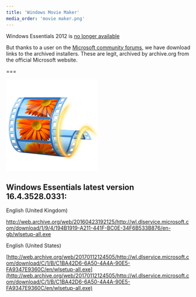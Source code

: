 ```yaml
---
title: 'Windows Movie Maker'
media_order: 'movie maker.png'
---
```


Windows Essentials 2012 is [no longer available](https://support.microsoft.com/en-us/windows/windows-essentials-2707b879-5004-4349-c4a4-e5900945f2a9)

But thanks to a user on the [Microsoft community forums](https://answers.microsoft.com/en-us/windows/forum/all/where-to-download-windows-essentials-2012/7665b354-4f2b-445d-811e-9d8c98e8f872), we have download links to the archived installers. These are legit, archived by archive.org from the official Microsoft website.

===

![](movie%20maker.png)

## Windows Essentials latest version 16.4.3528.0331:

English (United Kingdom)

[http://web.archive.org/web/20160423192125/http://wl.dlservice.microsoft.com/download/1/9/4/194B1919-A211-441F-BC0E-34F6B533B876/en-gb/wlsetup-all.exe
](http://web.archive.org/web/20160423192125/http://wl.dlservice.microsoft.com/download/1/9/4/194B1919-A211-441F-BC0E-34F6B533B876/en-gb/wlsetup-all.exe)

English (United States)

[http://web.archive.org/web/20170112124505/http://wl.dlservice.microsoft.com/download/C/1/B/C1BA42D6-6A50-4A4A-90E5-FA9347E9360C/en/wlsetup-all.exe](http://web.archive.org/web/20170112124505/http://wl.dlservice.microsoft.com/download/C/1/B/C1BA42D6-6A50-4A4A-90E5-FA9347E9360C/en/wlsetup-all.exe)